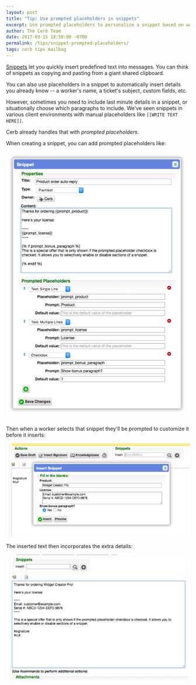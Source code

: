 ```yaml
---
layout: post
title: "Tip: Use prompted placeholders in snippets"
excerpt: Use prompted placeholders to personalize a snippet based on worker input.
author: The Cerb Team
date: 2017-03-15 18:50:00 -0700
permalink: /tips/snippet-prompted-placeholders/
tags: cerb tips mailbag
---
```


[Snippets](/docs/tickets/#snippets) let you quickly insert predefined text into messages. You can think of snippets as copying and pasting from a giant shared clipboard.

You can also use placeholders in a snippet to automatically insert details you already know -- a worker's name, a ticket's subject, custom fields, etc.

However, sometimes you need to include last minute details in a snippet, or situationally choose which paragraphs to include.  We've seen snippets in various client environments with manual placeholders like `[[WRITE TEXT HERE]]`.

Cerb already handles that with _prompted placeholders_.

When creating a snippet, you can add prompted placeholders like:

<div class="cerb-screenshot">
<img src="/assets/images/tips/snippet-prompted-placeholders/prompted-placeholders.png" class="screenshot">
</div>

Then when a worker selects that snippet they'll be prompted to customize it before it inserts:

<div class="cerb-screenshot">
<img src="/assets/images/tips/snippet-prompted-placeholders/prompted-popup.png" class="screenshot">
</div>

The inserted text then incorporates the extra details:

<div class="cerb-screenshot">
<img src="/assets/images/tips/snippet-prompted-placeholders/email.png" class="screenshot">
</div>


